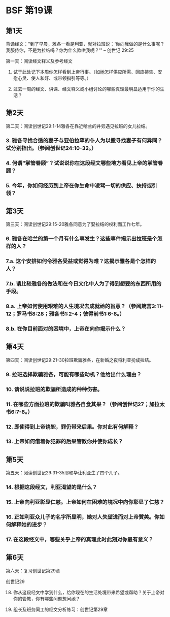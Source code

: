 # BSF 第19课

## 第1天

背诵经文："到了早晨，雅各一看是利亚，就对拉班说：‘你向我做的是什么事呢？我服侍你，不是为拉结吗？你为什么欺哄我呢？’" – 创世记 29:25

第一天：阅读经文释义及参考经文

1. 试于此处记下本周你怎样看到上帝行事。（如祂怎样供应所需、回应祷告、安慰心灵、使人和好、或带领指引等等。）



2. 过去一周的经文、讲课、经文释义或小组讨论的哪些真理最明显适用于你的生活？




## 第2天

第二天：阅读创世记29:1-14雅各在靠近哈兰的井旁遇见拉班的女儿拉结。

### 3. 雅各寻找合适的妻子与亚伯拉罕的仆人为以撒寻找妻子有何异同？试分别指出。（参阅创世记24:10-32。）



### 4. 何谓“掌管眷顾”？试说说你在这段经文哪些地方看见上帝的掌管眷顾？



### 5. 今年，你如何经历到上帝在你生命中凌驾一切的供应、扶持或引领？




## 第3天

第三天：阅读创世记29:15-20雅各同意为了娶拉结的权利而工作七年。

### 6. 雅各在哈兰的第一个月有什么事发生？这些事件揭示出拉班是个怎样的人？



### 7.a. 这个安排如何令雅各受益或觉得为难？这揭示雅各是个怎样的人？



### 7.b. 请比较雅各的做法和在今日文化中人为了得到想要的东西所用的手段。



### 8.a. 上帝如何使用艰难的人生境况去成就祂的旨意？（参阅箴言3:11-12；罗马书8:28；雅各书1:2-4；彼得前书1:6-8。）



### 8.b. 在你目前面对的困境中，上帝在向你揭示什么？




## 第4天

第四天：阅读创世记29:21-30拉班欺骗雅各，在新婚之夜将利亚扮成拉结。

### 9. 拉班选择欺骗雅各，可能有哪些动机？他给出什么理由？



### 10. 请说说拉班的欺骗所造成的种种伤害。



### 11. 在哪些方面拉班的欺骗叫雅各自食其果？（参阅创世记27；加拉太书6:7-8。）



### 12. 即使得到上帝饶恕，罪仍带来后果。你对此有何解释？



### 13. 上帝如何借着你犯罪的后果管教你并使你成长？




## 第5天

第五天：阅读创世记29:31-35耶和华让利亚生了四个儿子。

### 14. 根据这段经文，利亚渴望的是什么？



### 15. 上帝向利亚彰显仁慈。上帝如何在困难的境况中向你彰显了仁慈？



### 16. 正如利亚众儿子的名字所显明，她对人失望进而对上帝贊美。你如何解释她的进步？



### 17. 在这段经文中，哪些关乎上帝的真理此时此刻对你最有意义？




## 第6天

第六天：复习创世记第29章

创世记29

18. 你从这段经文中学到什么，给你现在的生活处境带来希望或帮助？关于上帝对你的管教，你有哪些问题想问祂？



19. 组长及班务同工的经文分析练习：创世记第29章



